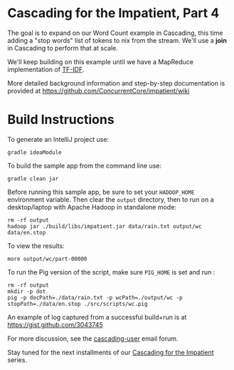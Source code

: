 Cascading for the Impatient, Part 4
===================================
The goal is to expand on our Word Count example in Cascading, this time adding a "stop words" list of tokens to nix from the stream. We'll use a **join** in Cascading to perform that at scale.

We'll keep building on this example until we have a MapReduce implementation of [TF-IDF](http://en.wikipedia.org/wiki/Tf*idf).

More detailed background information and step-by-step documentation is provided at https://github.com/ConcurrentCore/impatient/wiki

Build Instructions
==================
To generate an IntelliJ project use:

    gradle ideaModule

To build the sample app from the command line use:

    gradle clean jar

Before running this sample app, be sure to set your `HADOOP_HOME` environment variable. Then clear the `output` directory, then to run on a desktop/laptop with Apache Hadoop in standalone mode:

    rm -rf output
    hadoop jar ./build/libs/impatient.jar data/rain.txt output/wc data/en.stop

To view the results:

    more output/wc/part-00000

To run the Pig version of the script, make sure `PIG_HOME` is set and run :

    rm -rf output
    mkdir -p dot
    pig -p docPath=./data/rain.txt -p wcPath=./output/wc -p stopPath=./data/en.stop ./src/scripts/wc.pig

An example of log captured from a successful build+run is at https://gist.github.com/3043745

For more discussion, see the [cascading-user](https://groups.google.com/forum/?fromgroups#!forum/cascading-user) email forum.

Stay tuned for the next installments of our [Cascading for the Impatient](http://www.cascading.org/category/impatient/) series.
